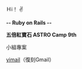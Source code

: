 Ｈi！ ✌️

**-- Ruby on Rails --**

**五倍紅寶石 ASTRO Camp 9th**

小組專案

[yimail](https://github.com/yimail/Yimails "link")（復刻Gmail）
